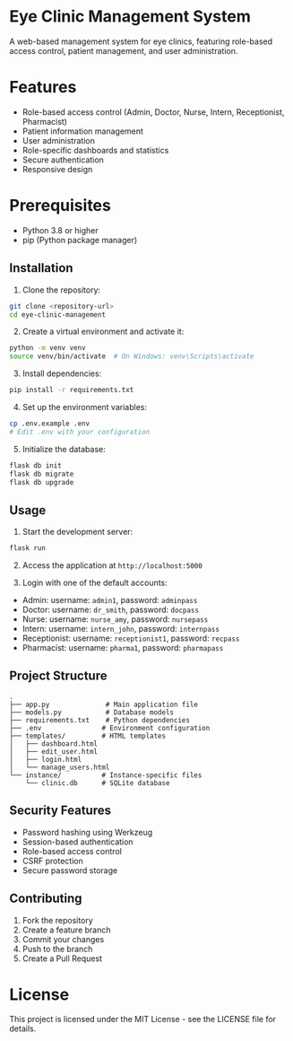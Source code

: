 # Eye Clinic Management System

A web-based management system for eye clinics, featuring role-based access control, patient management, and user administration.

# Features

- Role-based access control (Admin, Doctor, Nurse, Intern, Receptionist, Pharmacist)
- Patient information management
- User administration
- Role-specific dashboards and statistics
- Secure authentication
- Responsive design

# Prerequisites

- Python 3.8 or higher
- pip (Python package manager)

## Installation

1. Clone the repository:
```bash
git clone <repository-url>
cd eye-clinic-management
```

2. Create a virtual environment and activate it:
```bash
python -m venv venv
source venv/bin/activate  # On Windows: venv\Scripts\activate
```

3. Install dependencies:
```bash
pip install -r requirements.txt
```

4. Set up the environment variables:
```bash
cp .env.example .env
# Edit .env with your configuration
```

5. Initialize the database:
```bash
flask db init
flask db migrate
flask db upgrade
```

## Usage

1. Start the development server:
```bash
flask run
```

2. Access the application at `http://localhost:5000`

3. Login with one of the default accounts:
- Admin: username: `admin1`, password: `adminpass`
- Doctor: username: `dr_smith`, password: `docpass`
- Nurse: username: `nurse_amy`, password: `nursepass`
- Intern: username: `intern_john`, password: `internpass`
- Receptionist: username: `receptionist1`, password: `recpass`
- Pharmacist: username: `pharma1`, password: `pharmapass`

## Project Structure

```
.
├── app.py              # Main application file
├── models.py           # Database models
├── requirements.txt    # Python dependencies
├── .env               # Environment configuration
├── templates/         # HTML templates
│   ├── dashboard.html
│   ├── edit_user.html
│   ├── login.html
│   └── manage_users.html
└── instance/          # Instance-specific files
    └── clinic.db      # SQLite database
```

## Security Features

- Password hashing using Werkzeug
- Session-based authentication
- Role-based access control
- CSRF protection
- Secure password storage

## Contributing

1. Fork the repository
2. Create a feature branch
3. Commit your changes
4. Push to the branch
5. Create a Pull Request

# License

This project is licensed under the MIT License - see the LICENSE file for details. 
